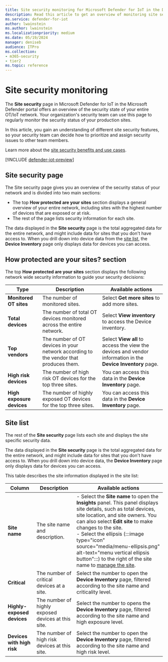 ```yaml
---
title: Site security monitoring for Microsoft Defender for IoT in the Defender portal
description: Read this article to get an overview of monitoring site security for Microsoft Defender for IoT in Microsoft Defender portal.
ms.service: defender-for-iot
author: lwainstein
ms.author: lwainstein
ms.localizationpriority: medium
ms.date: 05/19/2024
manager: deniseb
audience: ITPro
ms.collection:
- m365-security
- tier2
ms.topic: reference
---
```


# Site security monitoring

The **Site security** page in Microsoft Defender for IoT in the Microsoft Defender portal offers an overview of the security state of your entire OT/IoT network. Your organization's security team can use this page to regularly monitor the security status of your production sites.

In this article, you gain an understanding of different site security features, so your security team can decide how to prioritize and assign security issues to other team members.

Learn more about the [site security benefits and use cases](site-security-overview.md).

[!INCLUDE [defender-iot-preview](../includes//defender-for-iot-defender-public-preview.md)]

## Site security page

The Site security page gives you an overview of the security status of your network and is divided into two main sections:

- The top **How protected are your sites** section displays a general overview of your entire network, including sites with the highest number of devices that are exposed or at risk.
- The rest of the page lists security information for each site.

The data displayed in the **Site security** page is the total aggregated data for the entire network, and might include data for sites that you don't have access to. When you drill down into device data from the [site list](#site-list), the **Device Inventory** page only displays data for devices you can access.

## How protected are your sites? section

The top **How protected are your sites** section displays the following network wide security information to guide your security decisions:

|Type |Description |Available actions |
|----|----|----|
|**Monitored OT sites** |The number of monitored sites. |Select **Get more sites** to add more sites. |
|**Total devices** |The number of total OT devices monitored across the entire network. |Select **View inventory** to access the Device inventory. |
|**Top vendors** |The number of OT devices in your network according to the vendor that produces them. |Select **View all** to access the view the devices and vendor information in the **Device Inventory** page. |
|**High risk devices** |The number of high risk OT devices for the top three sites. |You can access this data in the **Device Inventory** page. |
|**High exposure devices** |The number of highly exposed OT devices for the top three sites. |You can access this data in the **Device Inventory** page. |

## Site list

The rest of the **Site security** page lists each site and displays the site specific security data.

The data displayed in the **Site security** page is the total aggregated data for the entire network, and might include data for sites that you don't have access to. When you drill down into device data, the **Device Inventory** page only displays data for devices you can access.

This table describes the site information displayed in the site list:

|Column | Description|Available actions |
|----|----|----|
|**Site name** |The site name and description. |- Select the **Site name** to open the **Insights** panel. This panel displays site details, such as total devices, site location, and site owners. You can also select **Edit site** to make changes to the site.<br>- Select the ellipsis (:::image type="icon" source="media/menu-ellipsis.png" alt-text="menu vertical ellipsis button":::) to the right of the site name to [manage the site](manage-sites.md).
|**Critical** |The number of critical devices at a site. |Select the number to open the **Device Inventory** page, filtered according to the site name and criticality level. |
|**Highly-exposed devices** |The number of highly exposed devices at this site. |Select the number to opens the **Device Inventory** page, filtered according to the site name and high exposure level. |
|**Devices with high risk** |The number of high risk devices at this site. |Select the number to open the **Device Inventory** page, filtered according to the site name and high risk level. |